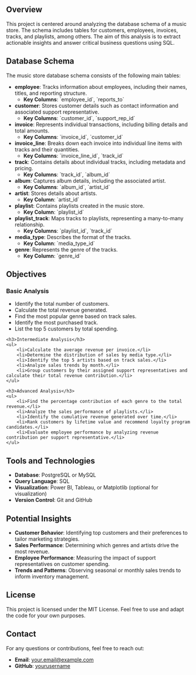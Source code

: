 <div class="section">
    <h2>Overview</h2>
    <p>This project is centered around analyzing the database schema of a music store. The schema includes tables for customers, employees, invoices, tracks, and playlists, among others. The aim of this analysis is to extract actionable insights and answer critical business questions using SQL.</p>
</div>

<div class="section">
    <h2>Database Schema</h2>
    <p>The music store database schema consists of the following main tables:</p>
    <ul>
        <li><strong>employee</strong>: Tracks information about employees, including their names, titles, and reporting structure.
            <ul>
                <li><strong>Key Columns</strong>: `employee_id`, `reports_to`</li>
            </ul>
        </li>
        <li><strong>customer</strong>: Stores customer details such as contact information and associated support representative.
            <ul>
                <li><strong>Key Columns</strong>: `customer_id`, `support_rep_id`</li>
            </ul>
        </li>
        <li><strong>invoice</strong>: Represents individual transactions, including billing details and total amounts.
            <ul>
                <li><strong>Key Columns</strong>: `invoice_id`, `customer_id`</li>
            </ul>
        </li>
        <li><strong>invoice_line</strong>: Breaks down each invoice into individual line items with tracks and their quantities.
            <ul>
                <li><strong>Key Columns</strong>: `invoice_line_id`, `track_id`</li>
            </ul>
        </li>
        <li><strong>track</strong>: Contains details about individual tracks, including metadata and pricing.
            <ul>
                <li><strong>Key Columns</strong>: `track_id`, `album_id`</li>
            </ul>
        </li>
        <li><strong>album</strong>: Captures album details, including the associated artist.
            <ul>
                <li><strong>Key Columns</strong>: `album_id`, `artist_id`</li>
            </ul>
        </li>
        <li><strong>artist</strong>: Stores details about artists.
            <ul>
                <li><strong>Key Column</strong>: `artist_id`</li>
            </ul>
        </li>
        <li><strong>playlist</strong>: Contains playlists created in the music store.
            <ul>
                <li><strong>Key Column</strong>: `playlist_id`</li>
            </ul>
        </li>
        <li><strong>playlist_track</strong>: Maps tracks to playlists, representing a many-to-many relationship.
            <ul>
                <li><strong>Key Columns</strong>: `playlist_id`, `track_id`</li>
            </ul>
        </li>
        <li><strong>media_type</strong>: Describes the format of the tracks.
            <ul>
                <li><strong>Key Column</strong>: `media_type_id`</li>
            </ul>
        </li>
        <li><strong>genre</strong>: Represents the genre of the tracks.
            <ul>
                <li><strong>Key Column</strong>: `genre_id`</li>
            </ul>
        </li>
    </ul>
</div>

<div class="section">
    <h2>Objectives</h2>
    <h3>Basic Analysis</h3>
    <ul>
        <li>Identify the total number of customers.</li>
        <li>Calculate the total revenue generated.</li>
        <li>Find the most popular genre based on track sales.</li>
        <li>Identify the most purchased track.</li>
        <li>List the top 5 customers by total spending.</li>
    </ul>
    
    <h3>Intermediate Analysis</h3>
    <ul>
        <li>Calculate the average revenue per invoice.</li>
        <li>Determine the distribution of sales by media type.</li>
        <li>Identify the top 5 artists based on track sales.</li>
        <li>Analyze sales trends by month.</li>
        <li>Group customers by their assigned support representatives and calculate their total revenue contribution.</li>
    </ul>

    <h3>Advanced Analysis</h3>
    <ul>
        <li>Find the percentage contribution of each genre to the total revenue.</li>
        <li>Analyze the sales performance of playlists.</li>
        <li>Identify the cumulative revenue generated over time.</li>
        <li>Rank customers by lifetime value and recommend loyalty program candidates.</li>
        <li>Evaluate employee performance by analyzing revenue contribution per support representative.</li>
    </ul>
</div>
<div class="section">
    <h2>Tools and Technologies</h2>
    <ul>
        <li><strong>Database</strong>: PostgreSQL or MySQL</li>
        <li><strong>Query Language</strong>: SQL</li>
        <li><strong>Visualization</strong>: Power BI, Tableau, or Matplotlib (optional for visualization)</li>
        <li><strong>Version Control</strong>: Git and GitHub</li>
    </ul>
</div>

<div class="section">
    <h2>Potential Insights</h2>
    <ul>
        <li><strong>Customer Behavior</strong>: Identifying top customers and their preferences to tailor marketing strategies.</li>
        <li><strong>Sales Performance</strong>: Determining which genres and artists drive the most revenue.</li>
        <li><strong>Employee Performance</strong>: Measuring the impact of support representatives on customer spending.</li>
        <li><strong>Trends and Patterns</strong>: Observing seasonal or monthly sales trends to inform inventory management.</li>
    </ul>
</div>

<div class="section">
    <h2>License</h2>
    <p>This project is licensed under the MIT License. Feel free to use and adapt the code for your own purposes.</p>
</div>

<div class="section">
    <h2>Contact</h2>
    <p>For any questions or contributions, feel free to reach out:</p>
    <ul>
        <li><strong>Email</strong>: <a href="mailto:your.email@example.com">your.email@example.com</a></li>
        <li><strong>GitHub</strong>: <a href="https://github.com/yourusername">yourusername</a></li>
    </ul>
</div>
